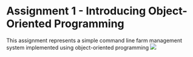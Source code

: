 # Assignment 1 - Introducing Object-Oriented Programming
This assignment represents a simple command line farm management system implemented using object-oriented programming
<img src="https://imgur.com/nKkJjf5"> <br>